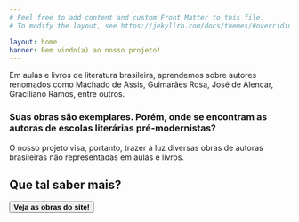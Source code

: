 ```yaml
---
# Feel free to add content and custom Front Matter to this file.
# To modify the layout, see https://jekyllrb.com/docs/themes/#overriding-theme-defaults

layout: home
banner: Bem vindo(a) ao nosso projeto!
---
```


<script>
    let bgr = document.getElementById("bgr");
    let book = document.getElementById("book");
    let title = document.getElementById("title");

    window.addEventListener("scroll", function()
    {
        var scrollYValue = window.scrollY;

        bgr.style.top = -scrollYValue * 0.75 + 'px';
        book.style.top = -scrollYValue * 0.5 + 'px';
        title.style.top = -scrollYValue * 0.25 + 'px';
    });
</script>

<p> Em aulas e livros de literatura brasileira, aprendemos sobre autores renomados como Machado de Assis, Guimarães Rosa, José de Alencar, Graciliano Ramos, entre outros. </p>
<h3>Suas obras são exemplares. Porém, onde se encontram as autoras de escolas literárias pré-modernistas?</h3>

<p>O nosso projeto visa, portanto, trazer à luz diversas obras de autoras brasileiras não representadas em aulas e livros.</p>

<h2>Que tal saber mais?</h2>
<button class="button" onclick='window.open("{{ site.url }}/obras","_self")'><b>Veja as obras do site!</b></button>
